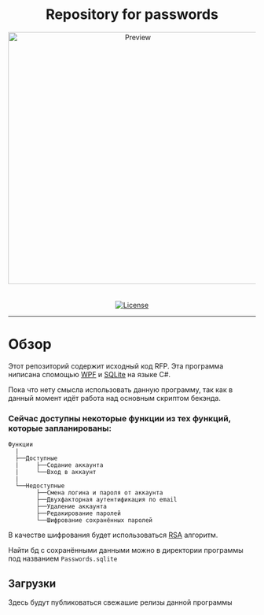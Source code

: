 <h1 align="center">Repository for passwords</h1>

<p align="center">
  <img alt="Preview" width="512" alt="Hero image" src="https://github.com/Josty-Qweenq/Rerository-for-passwords/blob/windows/images for readme.md/icon.png"/>
  <br/>
  
  <br/>
  <br/>
  <a href="https://github.com/Josty-Qweenq/Rerository-for-passwords/blob/windows/LICENSE.txt" target="_blank">
    <img src="https://github.com/Josty-Qweenq/Rerository-for-passwords/blob/windows/images for readme.md/License.png" alt="License"/>
  </a>
</p>

---

# Обзор

Этот репозиторий содержит исходный код RFP. Эта программа ниписана спомощью [WPF](https://docs.microsoft.com/ru-ru/visualstudio/designers/getting-started-with-wpf?view=vs-2019) и [SQLite](https://www.sqlite.org/) на языке C#.

Пока что нету смысла использовать данную программу, так как в данный момент идёт работа над основным скриптом бекэнда.
### Сейчас доступны некоторые функции из тех функций, которые запланированы:
```
Функции
  |
  ├──Доступные
  |     ├──Содание аккаунта
  |     └──Вход в аккаунт
  |
  └──Недоступные
        ├──Смена логина и пароля от аккаунта
        ├──Двухфакторная аутентификация по email
        ├──Удаление аккаунта
        ├──Редакирование паролей
        └──Шифрование сохранённых паролей
```
В качестве шифрования будет использоваться [RSA](https://ru.wikipedia.org/wiki/RSA) алгоритм.

Найти бд с сохранёнными данными можно в директории программы под названием `Passwords.sqlite`

## Загрузки

Здесь будут публиковаться свежашие релизы данной программы

<!-- | [Windows](https://github.com/Josty-Qweenq/Rerository-for-passwords/releases/latest/download/FILE NAME)  |
| ------------- | -->
